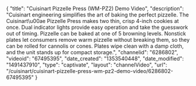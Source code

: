 {
    "title": "Cuisinart Pizzelle Press (WM-PZ2) Demo Video",
    "description": "Cuisinart engineering simplifies the art of baking the perfect pizzelle. The Cuisinart\u00ae Pizzelle Press makes two thin, crisp 4-inch cookies at once. Dual indicator lights provide easy operation and take the guesswork out of timing. Pizzelle can be baked at one of 5 browning levels. Nonstick plates let consumers remove warm pizzelle without breaking them, so they can be rolled for cannolis or cones. Plates wipe clean with a damp cloth, and the unit stands up for compact storage.",
    "channelid": "6286802",
    "videoid": "67495395",
    "date_created": "1353540448",
    "date_modified": "1491437910",
    "type": "captivate",
    "layout": "channelVideo",
    "url": "\/cuisinart\/cuisinart-pizzelle-press-wm-pz2-demo-video\/6286802-67495395"
}